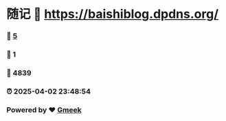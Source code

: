 # 随记 :link: https://baishiblog.dpdns.org/ 
### :page_facing_up: [5](https://baishiblog.dpdns.org//tag.html) 
### :speech_balloon: 1 
### :hibiscus: 4839 
### :alarm_clock: 2025-04-02 23:48:54 
### Powered by :heart: [Gmeek](https://github.com/Meekdai/Gmeek)

